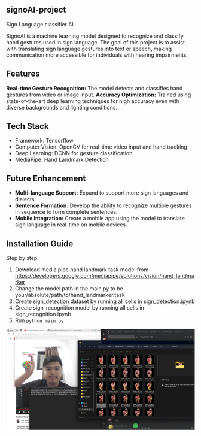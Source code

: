 ## signoAI-project
Sign Language classifier AI

SignoAI is a machine learning model designed to recognize and classify hand gestures used in sign language. The goal of this project is to assist with translating sign language gestures into text or speech, making communication more accessible for individuals with hearing impairments.

## Features
<b>Real-time Gesture Recognition:</b> The model detects and classifies hand gestures from video or image input.
<b>Accuracy Optimization:</b> Trained using state-of-the-art deep learning techniques for high accuracy even with diverse backgrounds and lighting conditions.

## Tech Stack
- Framework: Tensorflow
- Computer Vision: OpenCV for real-time video input and hand tracking
- Deep Learning: DCNN for gesture classification
- MediaPipe: Hand Landmark Detection

## Future Enhancement
- <b>Multi-language Support:</b> Expand to support more sign languages and dialects.
- <b>Sentence Formation:</b> Develop the ability to recognize multiple gestures in sequence to form complete sentences.
- <b>Mobile Integration:</b> Create a mobile app using the model to translate sign language in real-time on mobile devices.

## Installation Guide
Step by step:
1. Download media pipe hand landmark task model from https://developers.google.com/mediapipe/solutions/vision/hand_landmarker
2. Change the model path in the main.py to be your/absolute/path/to/hand_landmarker.task
3. Create sign_detection dataset by running all cells in sign_detection.ipynb
4. Create sign_recognition model by running all cells in sign_recognition.ipynb
5. Run `python main.py`

![Result](image.png)
